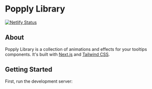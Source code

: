 # Popply Library

[![Netlify Status](https://api.netlify.com/api/v1/badges/573427a2-3294-4e3c-a57b-370fb7876994/deploy-status)](https://app.netlify.com/sites/popply-library/deploys)

## About

Popply Library is a collection of animations and effects for your tooltips components.
It's built with [Next.js](https://nextjs.org/) and [Tailwind CSS](https://tailwindcss.com/).

## Getting Started

First, run the development server:


